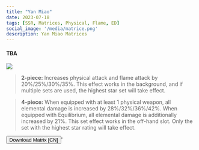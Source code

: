 ```yaml
---
title: "Yan Miao"
date: 2023-07-18
tags: [SSR, Matrices, Physical, Flame, ED]
social_image: '/media/matrice.png'
description: Yan Miao Matrices
---
```


#### TBA

![](https://telegra.ph/file/1725ec69531c6f48d75a4.png)

>  **2-piece:** Increases physical attack and flame attack by 20%/25%/30%/35%. This effect works in the background, and if multiple sets are used, the highest star set will take effect.

>  **4-piece:** When equipped with at least 1 physical weapon, all elemental damage is increased by 28%/32%/36%/42%. When equipped with Equilibrium, all elemental damage is additionally increased by 21%. This set effect works in the off-hand slot. Only the set with the highest star rating will take effect.


<button onclick="window.location.href='https://cdn.discordapp.com/attachments/1168588870242275338/1168589973801402398/Yan_Miao_Matrix_CN_un.png';">
      Download Matrix [CN]
    </button>'



